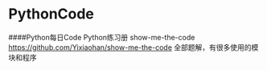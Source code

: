 # PythonCode
####Python每日Code
Python练习册 show-me-the-code 
https://github.com/Yixiaohan/show-me-the-code
全部题解，有很多使用的模块和程序
